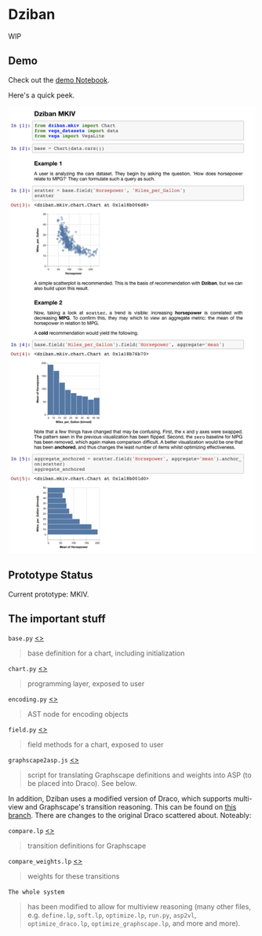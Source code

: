 # Dziban

WIP

## Demo

Check out the [demo Notebook](https://github.com/haldenl/dziban/blob/master/examples/MKIV.ipynb).

Here's a quick peek.

![img](https://github.com/haldenl/dziban/blob/master/examples/example.png)

## Prototype Status

Current prototype: MKIV.

## The important stuff

`base.py` [<>](https://github.com/haldenl/dziban/blob/master/dziban/mkiv/base.py)
>base definition for a chart, including initialization

`chart.py` [<>](https://github.com/haldenl/dziban/blob/master/dziban/mkiv/chart.py)
>programming layer, exposed to user

`encoding.py` [<>](https://github.com/haldenl/dziban/blob/master/dziban/mkiv/encoding.py)
>AST node for encoding objects

`field.py` [<>](https://github.com/haldenl/dziban/blob/master/dziban/mkiv/field.py)
>field methods for a chart, exposed to user

`graphscape2asp.js` [<>](https://github.com/haldenl/dziban/blob/master/dziban/asp/graphscapeToAsp.js)
>script for translating Graphscape definitions and weights into ASP (to be placed into Draco). See below.

In addition, Dziban uses a modified version of Draco, which supports multi-view and Graphscape's transition reasoning.
This can be found on [this branch](https://github.com/uwdata/draco/tree/multi-vis). There are changes to the original Draco scattered about. Noteably:

`compare.lp` [<>](https://github.com/uwdata/draco/blob/multi-vis/asp/compare.lp)
>transition definitions for Graphscape

`compare_weights.lp` [<>](https://github.com/uwdata/draco/blob/multi-vis/asp/compare_weights.lp)
>weights for these transitions

`The whole system`
>has been modified to allow for multiview reasoning (many other files, e.g. `define.lp`, `soft.lp`, `optimize.lp`, `run.py`, `asp2vl`, `optimize_draco.lp`, `optimize_graphscape.lp`, and more and more).
